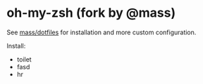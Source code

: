 oh-my-zsh (fork by @mass)
=========================

See [mass/dotfiles](https://github.com/mass/dotfiles) for installation and more custom configuration.

Install:
- toilet
- fasd
- hr
